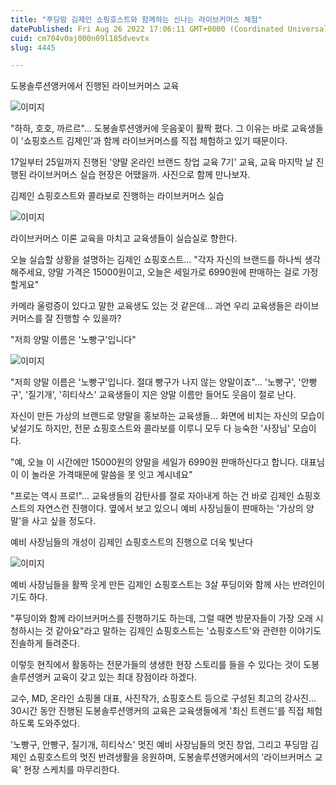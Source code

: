 ```yaml
---
title: "푸딩맘 김제인 쇼핑호스트와 함께하는 신나는 라이브커머스 체험"
datePublished: Fri Aug 26 2022 17:06:11 GMT+0000 (Coordinated Universal Time)
cuid: cm704v0aj000n09l185dvevtx
slug: 4445

---
```



도봉솔루션앵커에서 진행된 라이브커머스 교육

![이미지](https://cdn.hashnode.com/res/hashnode/image/upload/v1739257243077/b37d9757-8597-425d-ba24-f7de98be60bc.jpeg)

"하하, 호호, 까르르"... 도봉솔루션앵커에 웃음꽃이 활짝 폈다. 그 이유는 바로 교육생들이 '쇼핑호스트 김제인'과 함께 라이브커머스를 직접 체험하고 있기 때문이다.

17일부터 25일까지 진행된 '양말 온라인 브랜드 창업 교육 7기' 교육, 교육 마지막 날 진행된 라이브커머스 실습 현장은 어땠을까. 사진으로 함께 만나보자.

김제인 쇼핑호스트와 콜라보로 진행하는 라이브커머스 실습

![이미지](https://cdn.hashnode.com/res/hashnode/image/upload/v1739257245361/1683ebcb-0677-42dc-90b7-ec00de05651a.jpeg)

라이브커머스 이론 교육을 마치고 교육생들이 실습실로 향한다.

오늘 실습할 상황을 설명하는 김제인 쇼핑호스트... "각자 자신의 브랜드를 하나씩 생각해주세요, 양말 가격은 15000원이고, 오늘은 세일가로 6990원에 판매하는 걸로 가정할게요"

카메라 울렁증이 있다고 말한 교육생도 있는 것 같은데... 과연 우리 교육생들은 라이브커머스를 잘 진행할 수 있을까?

"저희 양말 이름은 '노빵구'입니다"

![이미지](https://cdn.hashnode.com/res/hashnode/image/upload/v1739257247592/8cccc365-3be7-4569-83ac-972ecc17b268.jpeg)

"저희 양말 이름은 '노빵구'입니다. 절대 빵구가 나지 않는 양말이죠"... '노빵구', '안빵구', '질기개', '히티삭스' 교육생들이 지은 양말 이름만 들어도 웃음이 절로 난다.

자신이 만든 가상의 브랜드로 양말을 홍보하는 교육생들... 화면에 비치는 자신의 모습이 낯설기도 하지만, 전문 쇼핑호스트와 콜라보를 이루니 모두 다 능숙한 '사장님' 모습이다.

"예, 오늘 이 시간에만 15000원의 양말을 세일가 6990원 판매하신다고 합니다. 대표님이 이 놀라운 가격때문에 말씀을 못 잇고 계시네요"

"프로는 역시 프로!"... 교육생들의 감탄사를 절로 자아내게 하는 건 바로 김제인 쇼핑호스트의 자연스런 진행이다. 옆에서 보고 있으니 예비 사장님들이 판매하는 '가상의 양말'을 사고 싶을 정도다.

예비 사장님들의 개성이 김제인 쇼핑호스트의 진행으로 더욱 빛난다

![이미지](https://cdn.hashnode.com/res/hashnode/image/upload/v1739257250086/331e385b-d83c-4e57-bb0a-544c2366b633.jpeg)

예비 사장님들을 활짝 웃게 만든 김제인 쇼핑호스트는 3살 푸딩이와 함께 사는 반려인이기도 하다.

"푸딩이와 함께 라이브커머스를 진행하기도 하는데, 그럴 때면 방문자들이 가장 오래 시청하시는 것 같아요"라고 말하는 김제인 쇼핑호스트는 '쇼핑호스트'와 관련한 이야기도 진솔하게 들려준다.

이렇듯 현직에서 활동하는 전문가들의 생생한 현장 스토리를 들을 수 있다는 것이 도봉솔루션앵커 교육이 갖고 있는 최대 장점이라 하겠다.

교수, MD, 온라인 쇼핑몰 대표, 사진작가, 쇼핑호스트 등으로 구성된 최고의 강사진... 30시간 동안 진행된 도봉솔루션앵커의 교육은 교육생들에게 '최신 트렌드'를 직접 체험하도록 도와주었다.

'노빵구, 안빵구, 질기개, 히티삭스' 멋진 예비 사장님들의 멋진 창업, 그리고 푸딩맘 김제인 쇼핑호스트의 멋진 반려생활을 응원하며, 도봉솔루션앵커에서의 '라이브커머스 교육' 현장 스케치를 마무리한다.